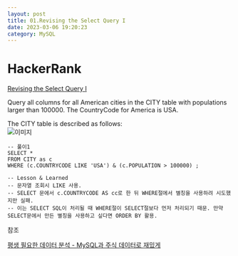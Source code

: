 ```yaml
---
layout: post
title: 01.Revising the Select Query I 
date: 2023-03-06 19:20:23 
category: MySQL
---
```


# HackerRank 
[Revising the Select Query I](https://www.hackerrank.com/challenges/revising-the-select-query/problem)    

Query all columns for all American cities in the CITY table with populations larger than 100000. The CountryCode for America is USA.  

The CITY table is described as follows:  
![이미지](https://s3.amazonaws.com/hr-challenge-images/8137/1449729804-f21d187d0f-CITY.jpg)  

```MySQL
-- 풀이1
SELECT *
FROM CITY as c
WHERE (c.COUNTRYCODE LIKE 'USA') & (c.POPULATION > 100000) ;

-- Lesson & Learned 
-- 문자열 조회시 LIKE 사용. 
-- SELECT 문에서 c.COUNTRYCODE AS cc로 한 뒤 WHERE절에서 별칭을 사용하려 시도했지만 실패.  
-- 이는 SELECT SQL이 처리될 때 WHERE절이 SELECT절보다 먼저 처리되기 때문. 만약 SELECT문에서 만든 별칭을 사용하고 싶다면 ORDER BY 활용.  
```
참조  

[평생 필요한 데이터 분석 - MySQL과 주식 데이터로 재밌게](https://wikidocs.net/131380)
